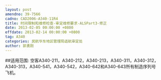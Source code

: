 ```yaml
---
layout: post
amendno: 39-7566
cadno: CAD2006-A340-11R4
title: 时间限制和维修检查-审定维修要求-ALSPart3-修正
date: 2013-02-05 00:00:00 +0800
effdate: 2013-02-14 00:00:00 +0800
tag: A340
categories: 民航华东地区管理局适航审定处
author: 郭勇刚
---
```


##适用范围:
空客A340-211，A340-212，A340-213，A340-311，A340-312，A340-313，A340-541，A340-542，A340-642和A340-643所有制造序列号飞机。


